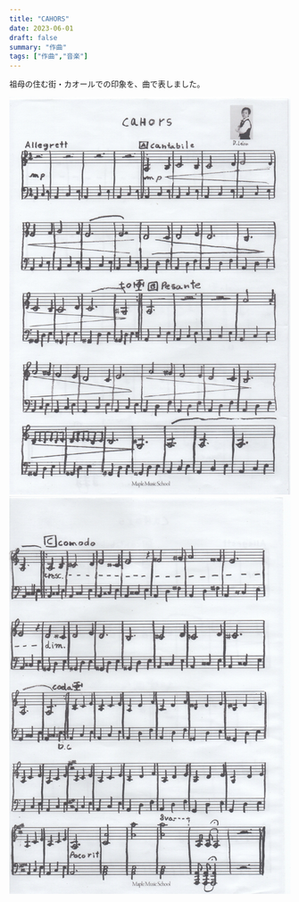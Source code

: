 ```yaml
---
title: "CAHORS"
date: 2023-06-01
draft: false
summary: "作曲"
tags: ["作曲","音楽"]
---
```


祖母の住む街・カオールでの印象を、曲で表しました。

![Alt text](featured.jpg "Image caption")
![Alt text](cahors-2.jpg "Image caption")
